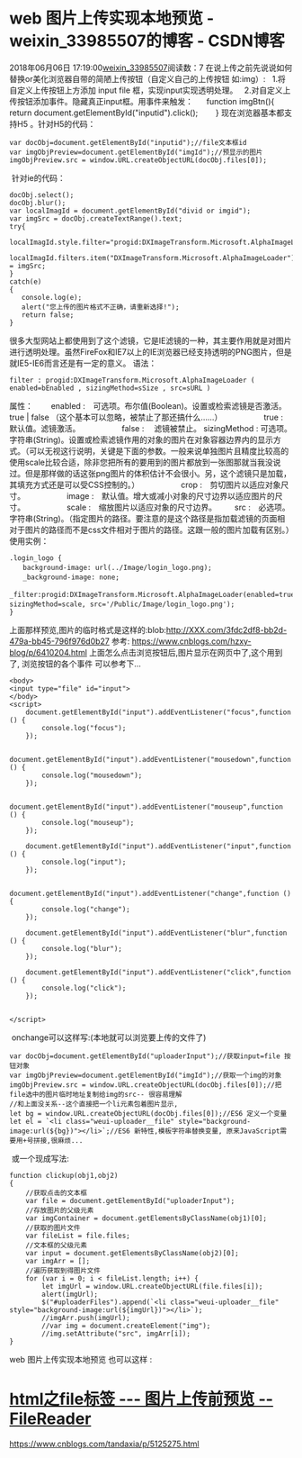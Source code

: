 # web 图片上传实现本地预览 - weixin_33985507的博客 - CSDN博客
2018年06月06日 17:19:00[weixin_33985507](https://me.csdn.net/weixin_33985507)阅读数：7
在说上传之前先说说如何替换or美化浏览器自带的简陋上传按钮（自定义自己的上传按钮 如:img）:
  1.将自定义上传按钮上方添加 input file 框，实现input实现透明处理。
  2.对自定义上传按钮添加事件。隐藏真正input框。用事件来触发：
     function imgBtn(){
      return document.getElementById("inputid").click();   
    }
现在浏览器基本都支持H5 。针对H5的代码：
```
var docObj=document.getElementById("inputid");//file文本框id
var imgObjPreview=document.getElementById("imgId");//预显示的图片
imgObjPreview.src = window.URL.createObjectURL(docObj.files[0]);
```
 针对ie的代码：
```
docObj.select();
docObj.blur();
var localImagId = document.getElementById("divid or imgid");
var imgSrc = docObj.createTextRange().text;
try{         
   localImagId.style.filter="progid:DXImageTransform.Microsoft.AlphaImageLoader(sizingMethod=scale)";
   localImagId.filters.item("DXImageTransform.Microsoft.AlphaImageLoader").src = imgSrc;
}
catch(e)
{
   console.log(e);
   alert("您上传的图片格式不正确，请重新选择!");
   return false;
}
```
很多大型网站上都使用到了这个滤镜，它是IE滤镜的一种，其主要作用就是对图片进行透明处理。虽然FireFox和IE7以上的IE浏览器已经支持透明的PNG图片，但是就IE5-IE6而言还是有一定的意义。
语法：
```
filter : progid:DXImageTransform.Microsoft.AlphaImageLoader ( enabled=bEnabled , sizingMethod=sSize , src=sURL )
```
属性：
　　enabled :　可选项。布尔值(Boolean)。设置或检索滤镜是否激活。true | false （这个基本可以忽略，被禁止了那还搞什么……）
　　　　　true :　 默认值。滤镜激活。
　　　　　false :　 滤镜被禁止。
   sizingMethod : 可选项。字符串(String)。设置或检索滤镜作用的对象的图片在对象容器边界内的显示方式。（可以无视这行说明，关键是下面的参数。一般来说单独图片且精度比较高的使用scale比较合适，除非您把所有的要用到的图片都放到一张图那就当我没说过。但是那样做的话这张png图片的体积估计不会很小。另，这个滤镜只是加载，其填充方式还是可以受CSS控制的。）
　　　　　crop :　剪切图片以适应对象尺寸。
　　　　　image :　默认值。增大或减小对象的尺寸边界以适应图片的尺寸。
　　　　　scale :　缩放图片以适应对象的尺寸边界。
　　src :　必选项。字符串(String)。（指定图片的路径。要注意的是这个路径是指加载滤镜的页面相对于图片的路径而不是css文件相对于图片的路径。这跟一般的图片加载有区别。）使用实例：
```
.login_logo {
　　background-image: url(../Image/login_logo.png);
　　_background-image: none;
　　_filter:progid:DXImageTransform.Microsoft.AlphaImageLoader(enabled=true, sizingMethod=scale, src='/Public/Image/login_logo.png');　　
}
```
上面那样预览,图片的临时格式是这样的:blob:http://XXX.com/3fdc2df8-bb2d-479a-bb45-796f976d0b27
参考: https://www.cnblogs.com/hzxy-blog/p/6410204.html
上面怎么点击浏览按钮后,图片显示在网页中了,这个用到了, 浏览按钮的各个事件 可以参考下...
```
<body>  
<input type="file" id="input">  
</body>  
<script>  
    document.getElementById("input").addEventListener("focus",function () {  
        console.log("focus");  
    });  
  
    document.getElementById("input").addEventListener("mousedown",function () {  
        console.log("mousedown");  
    });  
  
    document.getElementById("input").addEventListener("mouseup",function () {  
        console.log("mouseup");  
    });  
  
    document.getElementById("input").addEventListener("input",function () {  
        console.log("input");  
    });  
  
    document.getElementById("input").addEventListener("change",function () {  
        console.log("change"); 
    });  
  
    document.getElementById("input").addEventListener("blur",function () {  
        console.log("blur");  
    });  
  
    document.getElementById("input").addEventListener("click",function () {  
        console.log("click");  
    });  
  
  
</script>
```
 onchange可以这样写:(本地就可以浏览要上传的文件了)
```
var docObj=document.getElementById("uploaderInput");//获取input=file 按钮对象
var imgObjPreview=document.getElementById("imgId");//获取一个img的对象
imgObjPreview.src = window.URL.createObjectURL(docObj.files[0]);//把file选中的图片临时地址复制给img的src-- 很容易理解
//和上面没关系--这个直接把一个li元素包着图片显示,
let bg = window.URL.createObjectURL(docObj.files[0]);//ES6 定义一个变量
let el = `<li class="weui-uploader__file" style="background-image:url(${bg})"></li>`;//ES6 新特性,模板字符串替换变量, 原来JavaScript需要用+号拼接,很麻烦...
```
 或一个现成写法:
```
function clickup(obj1,obj2)
{
    //获取点击的文本框
    var file = document.getElementById("uploaderInput");
    //存放图片的父级元素
    var imgContainer = document.getElementsByClassName(obj1)[0];
    //获取的图片文件
    var fileList = file.files;
    //文本框的父级元素
    var input = document.getElementsByClassName(obj2)[0];
    var imgArr = [];
    //遍历获取到得图片文件
    for (var i = 0; i < fileList.length; i++) {
        let imgUrl = window.URL.createObjectURL(file.files[i]);
        alert(imgUrl);
        $("#uploaderFiles").append(`<li class="weui-uploader__file" style="background-image:url(${imgUrl})"></li>`);
        //imgArr.push(imgUrl);
        //var img = document.createElement("img");
        //img.setAttribute("src", imgArr[i]);
}
```
web 图片上传实现本地预览
也可以这样 : 
# [html之file标签 --- 图片上传前预览 -- FileReader](https://www.cnblogs.com/tandaxia/p/5125275.html)
https://www.cnblogs.com/tandaxia/p/5125275.html
